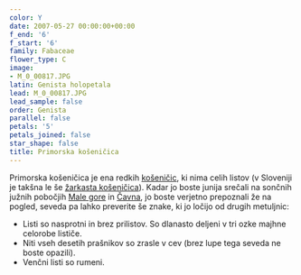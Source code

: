 ```yaml
---
color: Y
date: 2007-05-27 00:00:00+00:00
f_end: '6'
f_start: '6'
family: Fabaceae
flower_type: C
image:
- M_0_00817.JPG
latin: Genista holopetala
lead: M_0_00817.JPG
lead_sample: false
order: Genista
parallel: false
petals: '5'
petals_joined: false
star_shape: false
title: Primorska košeničica
---
```

Primorska košeničica je ena redkih [košeničic](..), ki nima celih listov (v Sloveniji je takšna le še [žarkasta košeničica](../GenistaRadiata(ZarkastaKosenicica))). Kadar jo boste junija srečali na sončnih južnih pobočjih [Male gore](../../Izleti) in [Čavna](../../Izleti), jo boste verjetno prepoznali že na pogled, seveda pa lahko preverite še znake, ki jo ločijo od drugih metuljnic:

-   Listi so nasprotni in brez prilistov. So dlanasto deljeni v tri ozke majhne celorobe lističe.
-   Niti vseh desetih prašnikov so zrasle v cev (brez lupe tega seveda ne boste opazili).
-   Venčni listi so rumeni.
